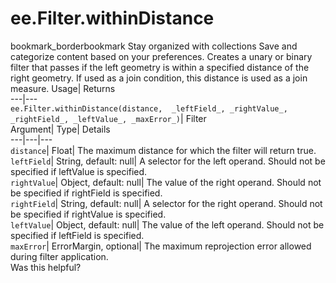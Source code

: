  
#  ee.Filter.withinDistance 
bookmark_borderbookmark Stay organized with collections  Save and categorize content based on your preferences.
Creates a unary or binary filter that passes if the left geometry is within a specified distance of the right geometry. If used as a join condition, this distance is used as a join measure. 
Usage| Returns  
---|---  
`ee.Filter.withinDistance(distance,  _leftField_, _rightValue_, _rightField_, _leftValue_, _maxError_)`| Filter  
Argument| Type| Details  
---|---|---  
`distance`| Float| The maximum distance for which the filter will return true.  
`leftField`| String, default: null| A selector for the left operand. Should not be specified if leftValue is specified.  
`rightValue`| Object, default: null| The value of the right operand. Should not be specified if rightField is specified.  
`rightField`| String, default: null| A selector for the right operand. Should not be specified if rightValue is specified.  
`leftValue`| Object, default: null| The value of the left operand. Should not be specified if leftField is specified.  
`maxError`| ErrorMargin, optional| The maximum reprojection error allowed during filter application.  
Was this helpful?
